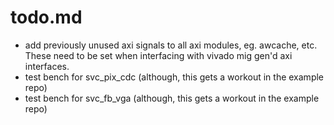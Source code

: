 # todo.md

- add previously unused axi signals to all axi modules, eg. awcache, etc. These
  need to be set when interfacing with vivado mig gen'd axi interfaces.
- test bench for svc_pix_cdc (although, this gets a workout in the example repo)
- test bench for svc_fb_vga (although, this gets a workout in the example repo)
